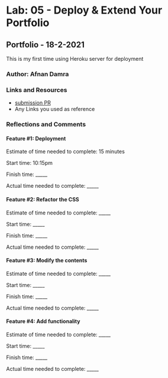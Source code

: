 # Lab: 05 - Deploy & Extend Your Portfolio

## Portfolio - 18-2-2021

This is my first time using Heroku server for deployment

### Author: Afnan Damra

### Links and Resources
* [submission PR](http://xyz.com)
* Any Links you used as reference

### Reflections and Comments

#### Feature #1: Deployment

Estimate of time needed to complete: 15 minutes

Start time: 10:15pm

Finish time: _____

Actual time needed to complete: _____


#### Feature #2: Refactor the CSS

Estimate of time needed to complete: _____

Start time: _____

Finish time: _____

Actual time needed to complete: _____


#### Feature #3: Modify the contents

Estimate of time needed to complete: _____

Start time: _____

Finish time: _____

Actual time needed to complete: _____


#### Feature #4: Add functionality

Estimate of time needed to complete: _____

Start time: _____

Finish time: _____

Actual time needed to complete: _____